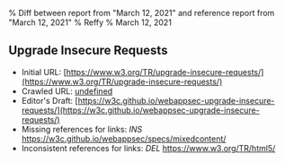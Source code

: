 % Diff between report from "March 12, 2021" and reference report from "March 12, 2021"
% Reffy
% March 12, 2021

## Upgrade Insecure Requests

- Initial URL: [https://www.w3.org/TR/upgrade-insecure-requests/](https://www.w3.org/TR/upgrade-insecure-requests/)
- Crawled URL: [undefined](undefined)
- Editor's Draft: [https://w3c.github.io/webappsec-upgrade-insecure-requests/](https://w3c.github.io/webappsec-upgrade-insecure-requests/)
- Missing references for links: *INS* https://w3c.github.io/webappsec/specs/mixedcontent/
- Inconsistent references for links: *DEL* https://www.w3.org/TR/html5/


